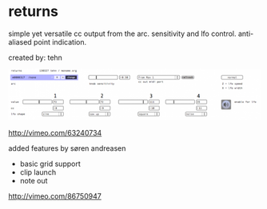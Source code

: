 # returns

simple yet versatile cc output from the arc. sensitivity and lfo control. anti-aliased point indication.

created by: tehn

![](returns.png)


http://vimeo.com/63240734



added features by søren andreasen

- basic grid support
- clip launch
- note out

http://vimeo.com/86750947